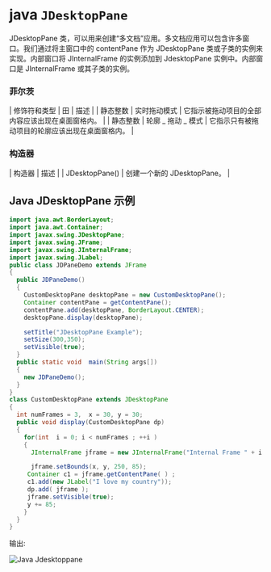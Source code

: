# java `JDesktopPane`



JDesktopPane 类，可以用来创建“多文档”应用。多文档应用可以包含许多窗口。我们通过将主窗口中的 contentPane 作为 JDesktopPane 类或子类的实例来实现。内部窗口将 JInternalFrame 的实例添加到 JdesktopPane 实例中。内部窗口是 JInternalFrame 或其子类的实例。

### 菲尔茨

| 修饰符和类型 | 田 | 描述 |
| 静态整数 | 实时拖动模式 | 它指示被拖动项目的全部内容应该出现在桌面窗格内。 |
| 静态整数 | 轮廓 _ 拖动 _ 模式 | 它指示只有被拖动项目的轮廓应该出现在桌面窗格内。 |

### 构造器

| 构造器 | 描述 |
| JDesktopPane() | 创建一个新的 JDesktopPane。 |

## Java JDesktopPane 示例

```java
import java.awt.BorderLayout;
import java.awt.Container;
import javax.swing.JDesktopPane;
import javax.swing.JFrame;
import javax.swing.JInternalFrame;
import javax.swing.JLabel;
public class JDPaneDemo extends JFrame
{
  public JDPaneDemo() 
  {
    CustomDesktopPane desktopPane = new CustomDesktopPane();
    Container contentPane = getContentPane();
    contentPane.add(desktopPane, BorderLayout.CENTER);
    desktopPane.display(desktopPane);

    setTitle("JDesktopPane Example");
    setSize(300,350);
    setVisible(true);
  }
  public static void  main(String args[])
  {
    new JDPaneDemo();
  }
}
class CustomDesktopPane extends JDesktopPane
{
  int numFrames = 3,  x = 30, y = 30;
  public void display(CustomDesktopPane dp) 
  {
    for(int  i = 0; i < numFrames ; ++i ) 
    {
      JInternalFrame jframe = new JInternalFrame("Internal Frame " + i ,  true, true, true, true);

      jframe.setBounds(x, y, 250, 85);
     Container c1 = jframe.getContentPane( ) ;
     c1.add(new JLabel("I love my country"));
     dp.add( jframe );
     jframe.setVisible(true);		
     y += 85;
    }
  }
}

```

输出:

![Java Jdesktoppane ](../img/0e665cb1621606dce00c057614a5fabf.png)